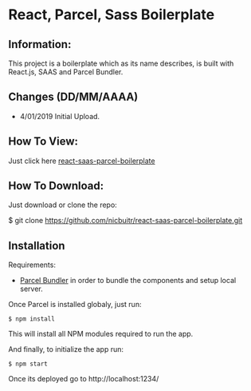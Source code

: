 # React, Parcel, Sass Boilerplate

## Information:

This project is a boilerplate which as its name describes, is built with React.js, SAAS and Parcel Bundler.

## Changes (DD/MM/AAAA)

- 4/01/2019 Initial Upload.

## How To View:

Just click here [react-saas-parcel-boilerplate](https://nicbuitr.github.io/react-saas-parcel-boilerplate/)

## How To Download:

Just download or clone the repo:

$ git clone https://github.com/nicbuitr/react-saas-parcel-boilerplate.git

## Installation

Requirements:

- [Parcel Bundler](https://parceljs.org/getting_started.html) in order to bundle the components and setup local server.	

Once Parcel is installed globaly, just run:

    $ npm install

This will install all NPM modules required to run the app.

And finally, to initialize the app run:

    $ npm start

Once its deployed go to http://localhost:1234/